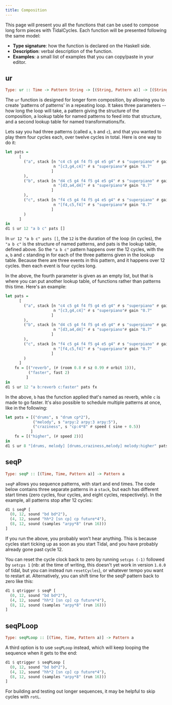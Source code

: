 ```yaml
---
title: Composition
---
```



This page will present you all the functions that can be used to compose long form pieces with TidalCycles. Each function will be presented following the same model:
* **Type signature**: how the function is declared on the Haskell side.
* **Description**: verbal description of the function.
* **Examples**: a small list of examples that you can copy/paste in your editor.


## ur
```haskell
Type: ur :: Time -> Pattern String -> [(String, Pattern a)] -> [(String, Pattern a -> Pattern a)] -> Pattern a
```

The `ur` function is designed for longer form composition, by allowing you to create 'patterns of patterns' in a repeating loop. It takes three parameters -- how long the loop will take, a pattern giving the structure of the composition, a lookup table for named patterns to feed into that structure, and a second lookup table for named transformations/fx.

Lets say you had three patterns (called `a`, `b` and `c`), and that you wanted to play them four cycles each, over twelve cycles in total. Here is one way to do it:

```haskell
let pats =
      [
        ("a", stack [n "c4 c5 g4 f4 f5 g4 e5 g4" # s "superpiano" # gain "0.7",
                     n "[c3,g4,c4]" # s "superpiano"# gain "0.7"
                    ]
        ),
        ("b", stack [n "d4 c5 g4 f4 f5 g4 e5 g4" # s "superpiano" # gain "0.7",
                     n "[d3,a4,d4]" # s "superpiano"# gain "0.7"
                    ]
        ),
        ("c", stack [n "f4 c5 g4 f4 f5 g4 e5 g4" # s "superpiano" # gain "0.7",
                     n "[f4,c5,f4]" # s "superpiano"# gain "0.7"
                    ]
        )
      ]
in
d1 $ ur 12 "a b c" pats []
```

In `ur 12 "a b c" pats []`, the `12` is the duration of the loop (in cycles), the `"a b c"` is the structure of named patterns, and pats is the lookup table, defined above. So the `"a b c"` pattern happens over the 12 cycles, with the `a`, `b` and `c` standing in for each of the three patterns given in the lookup table. Because there are three events in this pattern, and it happens over 12 cycles. then each event is four cycles long.

In the above, the fourth parameter is given as an empty list, but that is where you can put another lookup table, of functions rather than patterns this time. Here's an example:

```haskell
let pats =
      [
        ("a", stack [n "c4 c5 g4 f4 f5 g4 e5 g4" # s "superpiano" # gain "0.7",
                     n "[c3,g4,c4]" # s "superpiano"# gain "0.7"
                    ]
        ),
        ("b", stack [n "d4 c5 g4 f4 f5 g4 e5 g4" # s "superpiano" # gain "0.7",
                     n "[d3,a4,d4]" # s "superpiano"# gain "0.7"
                    ]
        ),
        ("c", stack [n "f4 c5 g4 f4 f5 g4 e5 g4" # s "superpiano" # gain "0.7",
                     n "[f4,c5,f4]" # s "superpiano"# gain "0.7"
                    ]
        )
      ]
    fx = [("reverb", (# (room 0.8 # sz 0.99 # orbit 1))),
          ("faster", fast 2)
         ]
in
d1 $ ur 12 "a b:reverb c:faster" pats fx
```

In the above, `b` has the function applied that's named as reverb, while `c` is made to go faster. It's also possible to schedule multiple patterns at once, like in the following:

```haskell
let pats = [("drums", s "drum cp*2"),
            ("melody", s "arpy:2 arpy:3 arpy:5"),
            ("craziness", s "cp:4*8" # speed ( sine + 0.5))
           ]
    fx = [("higher", (# speed 2))]
in
d1 $ ur 8 "[drums, melody] [drums,craziness,melody] melody:higher" pats fx
```


## seqP

```haskell
Type: seqP :: [(Time, Time, Pattern a)] -> Pattern a
```

`seqP` allows you sequence patterns, with start and end times. The code below contains three separate patterns in a `stack`, but each has different start times (zero cycles, four cycles, and eight cycles, respectively). In the example, all patterns stop after 12 cycles:

```haskell
d1 $ seqP [
  (0, 12, sound "bd bd*2"),
  (4, 12, sound "hh*2 [sn cp] cp future*4"),
  (8, 12, sound (samples "arpy*8" (run 16)))
]
```

If you run the above, you probably won’t hear anything. This is because cycles start ticking up as soon as you start Tidal, and you have probably already gone past cycle 12.

You can reset the cycle clock back to zero by running `setcps (-1)` followed by `setcps 1` (nb: at the time of writing, this doesn't yet work in version `1.0.0` of tidal, but you can instead run `resetCycles`), or whatever tempo you want to restart at. Alternatively, you can shift time for the seqP pattern back to zero like this:

```haskell
d1 $ qtrigger $ seqP [
  (0, 12, sound "bd bd*2"),
  (4, 12, sound "hh*2 [sn cp] cp future*4"),
  (8, 12, sound (samples "arpy*8" (run 16)))
]
```

## seqPLoop

```haskell
Type: seqPLoop :: [(Time, Time, Pattern a)] -> Pattern a
```

A third option is to use `seqPLoop` instead, which will keep looping the sequence when it gets to the end:

```haskell
d1 $ qtrigger $ seqPLoop [
  (0, 12, sound "bd bd*2"),
  (4, 12, sound "hh*2 [sn cp] cp future*4"),
  (8, 12, sound (samples "arpy*8" (run 16)))
]
```

For building and testing out longer sequences, it may be helpful to skip cycles with `rotL`.
